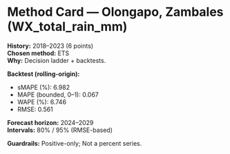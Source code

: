 # Method Card — Olongapo, Zambales (WX_total_rain_mm)

**History:** 2018–2023 (6 points)  
**Chosen method:** ETS  
**Why:** Decision ladder + backtests.

**Backtest (rolling-origin):**
- sMAPE (%): 6.982
- MAPE (bounded, 0–1): 0.067
- WAPE (%): 6.746
- RMSE: 0.561

**Forecast horizon:** 2024–2029  
**Intervals:** 80% / 95% (RMSE-based)

**Guardrails:** Positive-only; Not a percent series.
